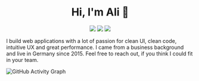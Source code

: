 <h1 align="center">Hi, I'm Ali 👋</h1>
<p align="center">
    <a href="https://twitter.com/AliHussein_20"><img src="https://img.shields.io/badge/twitter-%231FA1F1?style=flat&logo=twitter&logoColor=white"/></a>
    <a href="https://www.linkedin.com/in/ali-hussein-4292a6156/"><img src="https://img.shields.io/badge/linkedin-%230177B5?style=flat&logo=linkedin&logoColor=white"/></a>
    <a href="https://www.instagram.com/ali_hussein_2020/"><img src="https://img.shields.io/badge/instagram-%23E4415F?style=flat&logo=instagram&logoColor=white"/></a>
</p>

I build web applications with a lot of passion for clean UI, clean code, intuitive UX and great performance. I came from a business background and live in Germany since 2015. Feel free to reach out, if you think I could fit in your team.

![GitHub Activity Graph](https://activity-graph.herokuapp.com/graph?username=Ali-Hussein-dev)
